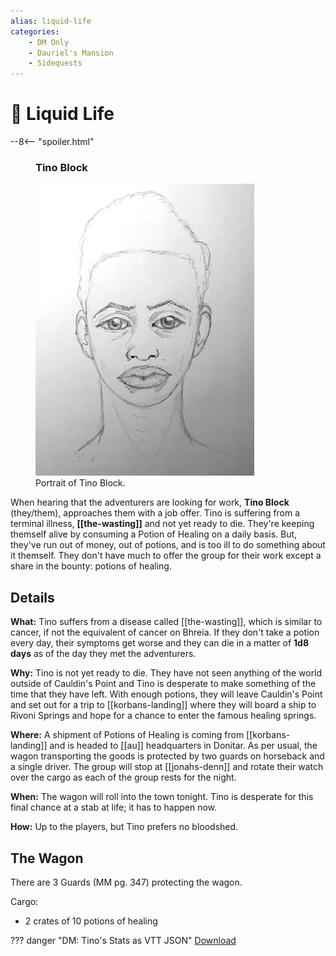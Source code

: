 ```yaml
---
alias: liquid-life
categories:
    - DM Only
    - Dauriel's Mansion
    - Sidequests
---
```

# 🔐 Liquid Life

--8<-- "spoiler.html"

<figure class="infobox right">
  <h3>Tino Block</h3>
  <a href="/assets/images/tino-block-full.png">
    <img src="/assets/images/tino-block-tiny.png" />
  </a>
  <figcaption>
    Portrait of Tino Block.
  </figcaption>
</figure>

When hearing that the adventurers are looking for work, **Tino Block** (they/them), approaches them with a job offer. Tino is suffering from a terminal illness, **[[the-wasting]]** and not yet ready to die. They're keeping themself alive by consuming a Potion of Healing on a daily basis. But, they've run out of money, out of potions, and is too ill to do something about it themself. They don't have much to offer the group for their work except a share in the bounty: potions of healing.

## Details

**What:** Tino suffers from a disease called [[the-wasting]], which is similar to cancer, if not the equivalent of cancer on Bhreia. If they don't take a potion every day, their symptoms get worse and they can die in a matter of **1d8 days** as of the day they met the adventurers.

**Why:** Tino is not yet ready to die. They have not seen anything of the world outside of Cauldin's Point and Tino is desperate to make something of the time that they have left. With enough potions, they will leave Cauldin's Point and set out for a trip to [[korbans-landing]] where they will board a ship to Rivoni Springs and hope for a chance to enter the famous healing springs.

**Where:** A shipment of Potions of Healing is coming from [[korbans-landing]] and is headed to [[au]] headquarters in Donitar. As per usual, the wagon transporting the goods is protected by two guards on horseback and a single driver. The group will stop at [[jonahs-denn]] and rotate their watch over the cargo as each of the group rests for the night.

**When:** The wagon will roll into the town tonight. Tino is desperate for this final chance at a stab at life; it has to happen now.

**How:** Up to the players, but Tino prefers no bloodshed.

## The Wagon

There are 3 Guards (MM pg. 347) protecting the wagon.

Cargo:

- 2 crates of 10 potions of healing

??? danger "DM: Tino's Stats as VTT JSON"
    [Download](/assets/json/tino-block.json)

